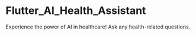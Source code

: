 # Flutter_AI_Health_Assistant
Experience the power of AI in healthcare! Ask any health-related questions.
